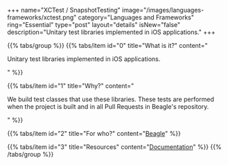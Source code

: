+++
name="XCTest / SnapshotTesting"
image="/images/languages-frameworks/xctest.png"
category="Languages and Frameworks"
ring="Essential"
type="post"
layout="details"
isNew="false"
description="Unitary test libraries implemented in iOS applications."
+++

{{% tabs/group %}}
  {{% tabs/item id="0" title="What is it?" content="<p>Unitary test libraries implemented in iOS applications.</p>" %}}

  {{% tabs/item id="1" title="Why?" content="<p>We build test classes that use these libraries. These tests are performed when the project is built and in all Pull Requests in Beagle's repository.</p>" %}}

  {{% tabs/item id="2" title="For who?" content="<a href='https://usebeagle.io/' target='_blank'>Beagle</a>" %}}

  {{% tabs/item id="3" title="Resources" content="<a href='https://developer.apple.com/documentation/xctest' target='_blank'>Documentation</a>" %}}
{{% /tabs/group %}}
